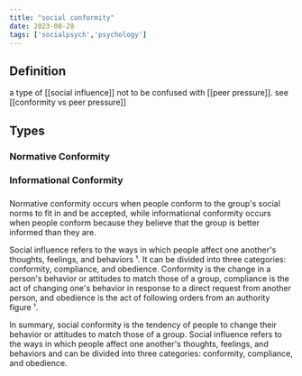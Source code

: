 ```yaml
---
title: "social conformity"
date: 2023-08-28
tags: ['socialpsych','psychology']
---
```


## Definition

a type of [[social influence]]
not to be confused with [[peer pressure]]. see [[conformity vs peer pressure]]

## Types
### Normative Conformity
### Informational Conformity
### 

Normative conformity occurs when people conform to the group's social norms to fit in and be accepted, while informational conformity occurs when people conform because they believe that the group is better informed than they are.

Social influence refers to the ways in which people affect one another's thoughts, feelings, and behaviors ¹. It can be divided into three categories: conformity, compliance, and obedience. Conformity is the change in a person's behavior or attitudes to match those of a group, compliance is the act of changing one's behavior in response to a direct request from another person, and obedience is the act of following orders from an authority figure ¹.

In summary, social conformity is the tendency of people to change their behavior or attitudes to match those of a group. Social influence refers to the ways in which people affect one another's thoughts, feelings, and behaviors and can be divided into three categories: conformity, compliance, and obedience.
